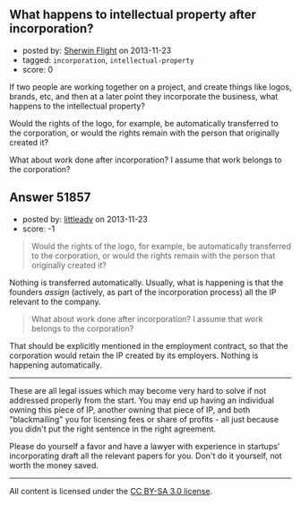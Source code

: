 ## What happens to intellectual property after incorporation?

- posted by: [Sherwin Flight](https://stackexchange.com/users/-1/29771-sherwin-flight) on 2013-11-23
- tagged: `incorporation`, `intellectual-property`
- score: 0

<p>If two people are working together on a project, and create things like logos, brands, etc, and then at a later point they incorporate the business, what happens to the intellectual property?</p>

<p>Would the rights of the logo, for example, be automatically transferred to the corporation, or would the rights remain with the person that originally created it?</p>

<p>What about work done after incorporation? I assume that work belongs to the corporation?</p>



## Answer 51857

- posted by: [littleadv](https://stackexchange.com/users/-1/13808-littleadv) on 2013-11-23
- score: -1

<blockquote>
  <p>Would the rights of the logo, for example, be automatically
  transferred to the corporation, or would the rights remain with the
  person that originally created it?</p>
</blockquote>

<p>Nothing is transferred automatically. Usually, what is happening is that the founders <em>assign</em> (actively, as part of the incorporation process) all the IP relevant to the company.</p>

<blockquote>
  <p>What about work done after incorporation? I assume that work belongs
  to the corporation?</p>
</blockquote>

<p>That should be explicitly mentioned in the employment contract, so that the corporation would retain the IP created by its employers. Nothing is happening automatically.</p>

<hr>

<p>These are all legal issues which may become very hard to solve if not addressed properly from the start. You may end up having an individual owning this piece of IP, another owning that piece of IP, and both "blackmailing" you for licensing fees or share of profits - all just because you didn't put the right sentence in the right agreement.</p>

<p>Please do yourself a favor and have a lawyer with experience in startups' incorporating draft all the relevant papers for you. Don't do it yourself, not worth the money saved.</p>




---

All content is licensed under the [CC BY-SA 3.0 license](https://creativecommons.org/licenses/by-sa/3.0/).
